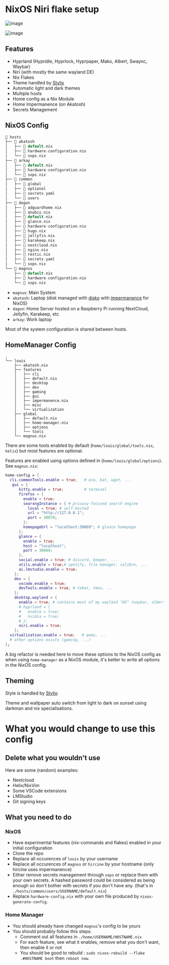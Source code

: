 # NixOS Niri flake setup

![image](https://github.com/user-attachments/assets/5d2790c7-7669-469d-8843-e7ba16432f41)

![image](https://github.com/user-attachments/assets/8f2dcffb-2955-4eec-894b-0ba63e725fac)

## Features

- Hyprland (Hypridle, Hyprlock, Hyprpaper, Mako, Albert, Swaync, Waybar)
- Niri (with mostly the same wayland DE)
- Nix Flakes
- Theme handled by [Stylix](https://github.com/danth/stylix)
- Automatic light and dark themes
- Multiple hosts
- Home config as a Nix Module
- Home Impermanence (on Akatosh)
- Secrets Management

## NixOS Config

```rust
 hosts
├──  akatosh
│   ├──  default.nix
│   ├──  hardware-configuration.nix
│   └──  sops.nix
├──  arkay
│   ├──  default.nix
│   ├──  hardware-configuration.nix
│   └──  sops.nix
├──  common
│   ├──  global
│   ├──  optional
│   ├──  secrets.yaml
│   └──  users
├──  dagon
│   ├──  adguardhome.nix
│   ├──  anubis.nix
│   ├──  default.nix
│   ├──  glance.nix
│   ├──  hardware-configuration.nix
│   ├──  hugo.nix
│   ├──  jellyfin.nix
│   ├──  karakeep.nix
│   ├──  nextcloud.nix
│   ├──  nginx.nix
│   ├──  restic.nix
│   ├──  secrets.yaml
│   └──  sops.nix
└──  magnus
	├──  default.nix
	├──  hardware-configuration.nix
	└──  sops.nix
```

- `magnus`: Main System
- `akatosh`: Laptop (disk managed with [disko](https://github.com/nix-community/disko) with [impermanence](https://nixos.wiki/wiki/Impermanence) for NixOS)
- `dagon`: Home Server hosted on a Raspberry Pi running NextCloud, Jellyfin, Karakeep, etc
- `arkay`: Work laptop

Most of the system configuration is shared between hosts.

## HomeManager Config

```
.
└── louis
    ├── akatosh.nix
    ├── features
    │   ├── cli
    │   ├── default.nix
    │   ├── desktop
    │   ├── dev
    │   ├── gaming
    │   ├── gui
    │   ├── impermanence.nix
    │   ├── misc
    │   └── virtualization
    ├── global
    │   ├── default.nix
    │   ├── home-manager.nix
    │   ├── options
    │   └── tools
    └── magnus.nix
```

There are some tools enabled by default (`home/louis/global/tools.nix`, `helix`) but most features are optional.

Features are enabled using options defined in (`home/louis/global/options`). See `magnus.nix`:

```nix
home-config = {
  cli.commonTools.enable = true;   # eza, bat, wget, ...
   gui = {
      kitty.enable = true;         # terminal
      firefox = {
        enable = true;
        searxngInstance = { # privacy-focused search engine
          local = true; # self-hosted
          url = "http://127.0.0.1";
          port = 30070;
        };
        homepageUrl = "localhost:30069"; # glance homepage
      };
      glance = {
        enable = true;
        host = "localhost";
        port = 30069;
      };
      social.enable = true; # discord, beeper, ...
      utils.enable = true;# spotify, file manager, calibre, ...
      ai.lmstudio.enable = true;
    };
    dev = {
      vscode.enable = true;
      devTools.enable = true; # tokei, tmux, ...
    };
    desktop.wayland = {
      enable = true; # contains most of my wayland "DE" (waybar, albert, swaync, ...)
      # hyprland = {
      #   enable = true;
      #   nvidia = true;
      # };
      niri.enable = true;
    };
  virtualization.enable = true;   # qemu, ...
  # other options exists (gaming, ...)
};
```

A big refactor is needed here to move these options to the NixOS config as when using `home-manager` as a NixOS module, it's better to write all options in the NixOS config.

## Theming

Style is handled by [Stylix](https://github.com/danth/stylix):

Theme and wallpaper auto switch from light to dark on sunset using darkman and nix specialisations.

# What you would change to use this config

## Delete what you wouldn't use

Here are some (random) examples:

- Nextcloud
- Helix/NixVim
- Some VSCode extensions
- LMStudio
- Git signing keys

## What you need to do

### NixOS

- Have experimental features (nix-commands and flakes) enabled in your initial configuration
- Clone the repo
- Replace all occurences of `louis` by your username
- Replace all occurences of `magnus` or `hircine` by your hostname (only hircine uses impermanence)
- Either remove secrets management through `sops` or replace them with your own secrets. A hashed password could be considered as being enough so don't bother with secrets if you don't have any. (that's in `./hosts/common/users/USERNAME/default.nix`)
- Replace `hardware-config.nix` with your own file produced by `nixos-generate-config`.

### Home Manager

- You should already have changed `magnus`'s config to be yours
- You should probably follow this steps:
  - Comment out all features in `./home/USERNAME/HOSTNAME.nix`
  - For each feature, see what it enables, remove what you don't want, then enable it or not
  - You should be good to rebuild : `sudo nixos-rebuild --flake .#HOSTNAME boot` then `reboot now`.
